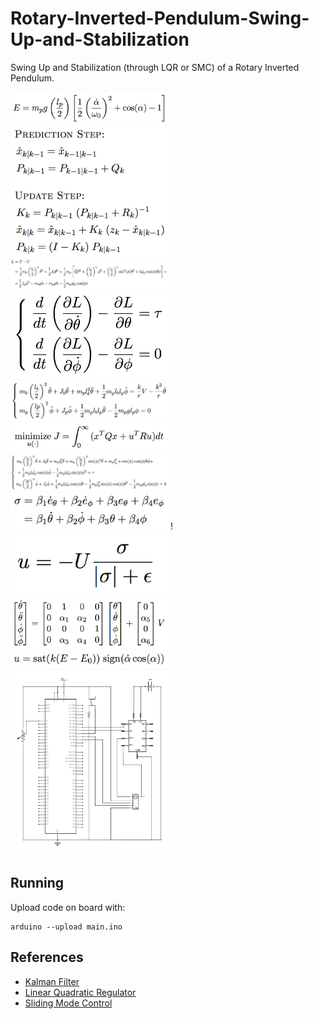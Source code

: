 # Rotary-Inverted-Pendulum-Swing-Up-and-Stabilization
Swing Up and Stabilization (through LQR or SMC) of a Rotary Inverted Pendulum.

<img src="media/e.png" style="width: 50%; height: 50%" />
<img src="media/kf.png" style="width: 50%; height: 50%" />
<img src="media/l.png" style="width: 50%; height: 50%" />
<img src="media/lagrange.png" style="width: 50%; height: 50%" />
<img src="media/linmodel.png" style="width: 50%; height: 50%" />
<img src="media/lqr.png" style="width: 50%; height: 50%" />
<img src="media/model.png" style="width: 50%; height: 50%" />
<img src="media/sigma.png" style="width: 50%; height: 50%" />
!<img src="media/smc.png" style="width: 50%; height: 50%" />
<img src="media/ssmodel.png" style="width: 50%; height: 50%" />
<img src="media/swingup.png" style="width: 50%; height: 50%" />
<img src="media/schematics.jpg" style="width: 50%; height: 50%" />








## Running

Upload code on board with:
```
arduino --upload main.ino
```

## References
- [Kalman Filter](https://en.wikipedia.org/wiki/Kalman_filter)
- [Linear Quadratic Regulator](https://en.wikipedia.org/wiki/Linear–quadratic_regulator)
- [Sliding Mode Control](https://en.wikipedia.org/wiki/Sliding_mode_control)
